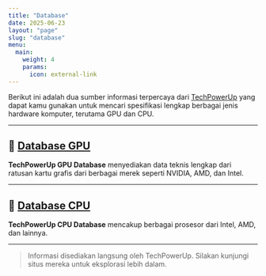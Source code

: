 ```yaml
---
title: "Database"
date: 2025-06-23
layout: "page"
slug: "database"
menu:
  main:
    weight: 4
    params:
      icon: external-link
---
```


Berikut ini adalah dua sumber informasi terpercaya dari [TechPowerUp](https://www.techpowerup.com/) yang dapat kamu gunakan untuk mencari spesifikasi lengkap berbagai jenis hardware komputer, terutama GPU dan CPU.

---

## 🔗 [Database GPU](https://www.techpowerup.com/gpu-specs/)

**TechPowerUp GPU Database** menyediakan data teknis lengkap dari ratusan kartu grafis dari berbagai merek seperti NVIDIA, AMD, dan Intel.

---

## 🔗 [Database CPU](https://www.techpowerup.com/cpu-specs/)

**TechPowerUp CPU Database** mencakup berbagai prosesor dari Intel, AMD, dan lainnya.

---

> Informasi disediakan langsung oleh TechPowerUp. Silakan kunjungi situs mereka untuk eksplorasi lebih dalam.

